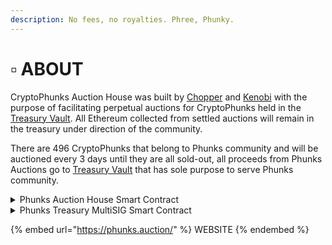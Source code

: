 ```yaml
---
description: No fees, no royalties. Phree, Phunky.
---
```


# ▫ ABOUT

CryptoPhunks Auction House was built by [Chopper](https://twitter.com/chopper\_\_dad) and [Kenobi](https://twitter.com/OG\_Kenobi\_Hello) with the purpose of facilitating perpetual auctions for CryptoPhunks held in the [Treasury Vault](https://etherscan.io/address/0x61f874551c69f0e40c9f55219107b408c989adec). All Ethereum collected from settled auctions will remain in the treasury under direction of the community.

There are 496 CryptoPhunks that belong to Phunks community and will be auctioned every 3 days until they are all sold-out, all proceeds from Phunks Auctions go to [Treasury Vault](https://etherscan.io/address/0x61f874551c69f0e40c9f55219107b408c989adec) that has sole purpose to serve Phunks community.

<details>

<summary>Phunks Auction House Smart Contract</summary>

[https://etherscan.io/address/0x0E7f7d8007C0FCcAc2a813a25f205b9030697856](https://etherscan.io/address/0x0E7f7d8007C0FCcAc2a813a25f205b9030697856)

</details>

<details>

<summary>Phunks Treasury MultiSIG Smart Contract</summary>

[https://etherscan.io/address/0x61f874551c69f0e40c9f55219107b408c989adec](https://etherscan.io/address/0x61f874551c69f0e40c9f55219107b408c989adec)

</details>

{% embed url="https://phunks.auction/" %}
WEBSITE
{% endembed %}
